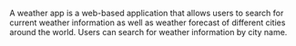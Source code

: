A weather app is a web-based application that allows users to search for current weather information as well as weather forecast of different cities around the world. Users can search for weather information by city name. 